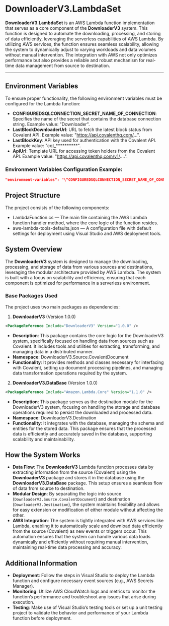 ﻿# DownloaderV3.LambdaSet

**DownloaderV3.LambdaSet** is an AWS Lambda function implementation that serves as a core component of the **DownloaderV3** system. This function is designed to automate the downloading, processing, and storing of data efficiently, leveraging the serverless capabilities of AWS Lambda. By utilizing AWS services, the function ensures seamless scalability, allowing the system to dynamically adjust to varying workloads and data volumes without manual intervention. The integration with AWS not only optimizes performance but also provides a reliable and robust mechanism for real-time data management from source to destination.

---
## Environment Variables
To ensure proper functionality, the following environment variables must be configured for the Lambda function:

- **CONFIGUREDSQLCONNECTION_SECRET_NAME_OF_CONNECTION**: Specifies the name of the secret that contains the database connection string. Example value: "Downloader".
- **LastBlockDownloaderUrl**: URL to fetch the latest block status from Covalent API. Example value: "https://api.covalenthq.com/...".
- **LastBlockKey**: API key used for authentication with the Covalent API. Example value: "cqt_**********".
- **ApiUrl**: Template URL for accessing token holders from the Covalent API. Example value: "https://api.covalenthq.com/v1/....".

### Environment Variables Configuration Example:

```json
"environment-variables": "\"CONFIGUREDSQLCONNECTION_SECRET_NAME_OF_CONNECTION\"=\"Downloader\";\"LastBlockDownloaderUrl\"=\"https://api.covalenthq.com/...\";\"LastBlockKey\"=\"cqt_**********\";\"ApiUrl\"=\"https://api.covalenthq.com/v1/....\";"

```

## Project Structure

The project consists of the following components:

- LambdaFunction.cs — The main file containing the AWS Lambda function handler method, where the core logic of the function resides.
- aws-lambda-tools-defaults.json — A configuration file with default settings for deployment using Visual Studio and AWS deployment tools.

## System Overview

The **DownloaderV3** system is designed to manage the downloading, processing, and storage of data from various sources and destinations, leveraging the modular architecture provided by AWS Lambda. The system is built with a focus on scalability and efficiency, ensuring that each component is optimized for performance in a serverless environment.

### Base Packages Used
The project uses two main packages as dependencies:

1. **DownloaderV3** (Version 1.0.0)
```xml
<PackageReference Include="DownloaderV3" Version="1.0.0" />
```
- **Description**: This package contains the core logic for the DownloaderV3 system, specifically focused on handling data from sources such as Covalent. It includes tools and utilities for extracting, transforming, and managing data in a distributed manner.
- **Namespace**: DownloaderV3.Source.CovalentDocument
- **Functionality**: It provides methods and classes necessary for interfacing with Covalent, setting up document processing pipelines, and managing data transformation operations required by the system.

2. **DownloaderV3.DataBase** (Version 1.0.0)
```xml
<PackageReference Include="Amazon.Lambda.Core" Version="1.1.0" />
```
- **Description**: This package serves as the destination module for the DownloaderV3 system, focusing on handling the storage and database operations required to persist the downloaded and processed data.
- **Namespace**: DownloaderV3.Destination
- **Functionality**: It integrates with the database, managing the schema and entities for the stored data. This package ensures that the processed data is efficiently and accurately saved in the database, supporting scalability and maintainability.

## How the System Works
- **Data Flow**: The **DownloaderV3** Lambda function processes data by extracting information from the source (Covalent) using the **DownloaderV3** package and stores it in the database using the **DownloaderV3.DataBase** package. This setup ensures a seamless flow of data from source to destination.
- **Modular Design**: By separating the logic into source (`DownloaderV3.Source.CovalentDocument`) and destination (`DownloaderV3.Destination`), the system maintains flexibility and allows for easy extension or modification of either module without affecting the other.
- **AWS Integration**: The system is tightly integrated with AWS services like Lambda, enabling it to automatically scale and download data efficiently from the source (Covalent) as new events or triggers occur. This automation ensures that the system can handle various data loads dynamically and efficiently without requiring manual intervention, maintaining real-time data processing and accuracy.

## Additional Information
- **Deployment**: Follow the steps in Visual Studio to deploy the Lambda function and configure necessary event sources (e.g., AWS Secrets Manager).
- **Monitoring**: Utilize AWS CloudWatch logs and metrics to monitor the function’s performance and troubleshoot any issues that arise during execution.
- **Testing**: Make use of Visual Studio’s testing tools or set up a unit testing project to validate the behavior and performance of your Lambda function before deployment.